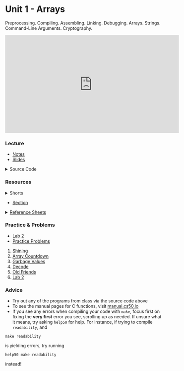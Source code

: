 # Unit 1 - Arrays

Preprocessing. Compiling. Assembling. Linking. Debugging. Arrays. Strings. Command-Line Arguments. Cryptography.

<iframe width="560" height="315" src="https://www.youtube.com/embed/4vU4aEFmTSo?si=ByG4RatAU1wt_9wH" title="YouTube video player" frameborder="0" allow="accelerometer; autoplay; clipboard-write; encrypted-media; gyroscope; picture-in-picture; web-share" referrerpolicy="strict-origin-when-cross-origin" allowfullscreen></iframe>

### Lecture

  - [Notes](https://cs50.harvard.edu/ap/2025/curriculum/x/notes/2/)
  - [Slides](https://docs.google.com/presentation/d/1puJbZeUXOk5UphIFmiq0pH0pl3Cc0PuCBULV9RhV57k/edit?usp=sharing)

  <details>
    <summary>Source Code</summary>
    <ul>
      <li><a href="https://cdn.cs50.net/2023/fall/lectures/2/src2/">Index</a></li>
      <li><a href="https://cdn.cs50.net/2023/fall/lectures/2/src2.pdf">PDF</a></li>
      <li><a href="https://cdn.cs50.net/2023/fall/lectures/2/src2.zip">Zip</a></li>
    </ul>
  </details>

### Resources

<details>  
  <summary>Shorts</summary>
  <ol>
    <li><a href="https://www.youtube.com/embed/b7-0sb-DV84">Functions</a></li>
    <li><a href="https://www.youtube.com/embed/GiFbdVGjF9I">Variables and Scope</a></li>
    <li><a href="https://cs50.harvard.edu/ap/2025/curriculum/x/shorts/debugging_step_through/">Debugging - Step Through</a></li>
    <li><a href="https://cs50.harvard.edu/ap/2025/curriculum/x/shorts/debugging_step_into/">Debugging - Step Into</a></li>
    <li><a href="https://www.youtube.com/embed/mISkNAfWl8k">Arrays</a></li>
    <li><a href="https://www.youtube.com/embed/AI6Ccfno6Pk">Command Line Arguments</a></li>
  </ol>
</details>

- [Section](https://cs50.harvard.edu/ap/2025/curriculum/x/sections/2/)

<details>  
  <summary><a href="\apcsp\assets\pdfs\ch2_ref_sheets.pdf">Reference Sheets</a></summary>
  <ul>
    <li><a href="\apcsp\assets\pdfs\compiling.pdf">Compiling</a></li>
    <li><a href="\apcsp\assets\pdfs\bugs_and_debugging.pdf">Bugs and Debugging</a></li>
    <li><a href="\apcsp\assets\pdfs\arrays_and_strings.pdf">Arrays and Strings</a></li>
    <li><a href="\apcsp\assets\pdfs\command-line_interaction.pdf">Command-Line Interaction</a></li>
    <li><a href="\apcsp\assets\pdfs\typecasting.pdf">Typecasting</a></li>
    <li><a href="\apcsp\assets\pdfs\exit_codes.pdf">Exit Codes</a></li>
  </ul>
</details>

### Practice & Problems

- [Lab 2](https://cs50.harvard.edu/ap/2024/curriculum/x/labs/2/)
- [Practice Problems](https://cs50.harvard.edu/ap/2024/problems/2/)
<!-- - Problem Sets:
  - Run `update50` in your codespace’s terminal window to ensure your codespace is up-to-date and, when prompted, click **Rebuild now**
  - Submit [Readability](https://cs50.harvard.edu/ap/2024/curriculum/x/psets/2/readability/)
  - Submit **one** of the following:
    - [Bulbs](https://cs50.harvard.edu/ap/2024/curriculum/x/psets/2/bulbs/), if feeling less comfortable
    - [Caesar](https://cs50.harvard.edu/ap/2024/curriculum/x/psets/2/caesar/), if feeling less comfortable
    - [Substitution](https://cs50.harvard.edu/ap/2024/curriculum/x/psets/2/substitution/), if feeling more comfortable
    - [Wordle50](https://cs50.harvard.edu/ap/2024/curriculum/x/psets/2/wordle50/), if feeling more comfortable

If you submit more than one of Bulbs, Caesar, Substitution, or Wordle50, we’ll record the single highest of your scores among those problems. -->



1. [Shining](https://lab.cs50.io/candib80/cs50labs/c/shining/)
2. [Array Countdown](https://lab.cs50.io/candib80/cs50labs/c/arrayCountdown/)
3. [Garbage Values](https://lab.cs50.io/candib80/cs50labs/c/garbage/)
3. [Decode](https://lab.cs50.io/candib80/cs50labs/c/decode/)
4. [Old Friends](https://lab.cs50.io/candib80/cs50labs/c/oldFriends/)
5. [Lab 2](\apcsp\psets\scrabble)


### Advice

- Try out any of the programs from class via the source code above
- To see the manual pages for C functions, visit [manual.cs50.io](https://manual.cs50.io/)
- If you see any errors when compiling your code with `make`, focus first on fixing the **very first** error you see, scrolling up as needed. If unsure what it means, try asking `help50` for help. For instance, if trying to compile `readability`, and 
```
make readability
```
is yielding errors, try running
```
help50 make readability
```
instead!